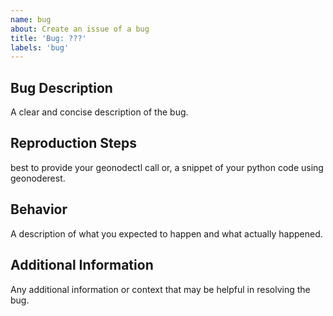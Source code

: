 ```yaml
---
name: bug
about: Create an issue of a bug
title: 'Bug: ???'
labels: 'bug'
---
```


## Bug Description

A clear and concise description of the bug.

## Reproduction Steps

best to provide your geonodectl call or, a snippet of your python code using geonoderest. 

##  Behavior

A description of what you expected to happen and what actually happened.

## Additional Information

Any additional information or context that may be helpful in resolving the bug.